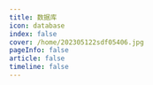 ```yaml
---
title: 数据库
icon: database 
index: false
cover: /home/202305122sdf05406.jpg
pageInfo: false
article: false
timeline: false
---
```

<div class="catalog-display-container">
  <AutoCatalog  />
</div>

